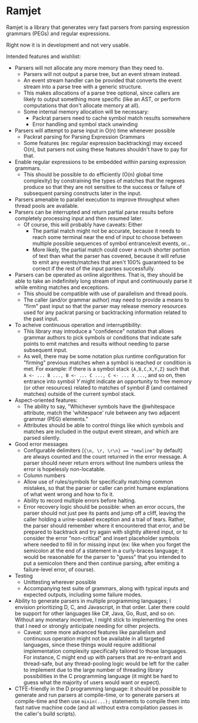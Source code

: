 Ramjet
====

Ramjet is a library that generates very fast parsers from parsing expression
grammars (PEGs) and regular expressions.

Right now it is in development and not very usable.

Intended features and wishlist:
* Parsers will not allocate any more memory than they need to.
	* Parsers will not output a parse tree, but an event stream instead.
	* An event stream handler can be provided that converts the event stream
		into a parse tree with a generic structure.
	* This makes allocations of a parse tree optional, since callers are likely
		to output something more specific (like an AST, or perform computations
		that don't allocate memory at all).
	* Some internal memory allocation will be necessary:
		* Packrat parsers need to cache symbol match results somewhere
		* Error handling and symbol stack unwinding
* Parsers will attempt to parse input in O(n) time whenever possible
	* Packrat parsing for Parsing Expression Grammars
	* Some features (ex: regular expression backtracking) may exceed O(n),
		but parsers not using these features shouldn't have to pay for that.
* Enable regular expressions to be embedded within parsing expression grammars.
	* This should be possible to do efficiently (O(n) global time complexity)
		by constraining the types of matches that the regexes produce so that
		they are not sensitive to the success or failure of subsequent parsing
		constructs later in the input.
* Parsers amenable to parallel execution to improve throughput when thread
	pools are available.
* Parsers can be interrupted and return partial parse results before completely
	processing input and then resumed later.
	*  Of course, this will probably have caveats: Either
		* The partial match might not be accurate, because it needs to reach
			some terminal near the end of input to choose between multiple
			possible sequences of symbol entrance/exit events, or...
		* More likely, the partial match could cover a much shorter portion
			of text than what the parser has covered, because it will refuse
			to emit any events/matches that aren't 100% guaranteed to be
			correct if the rest of the input parses successfully.
* Parsers can be operated as online algorithms. That is, they should be able
	to take an indefinitely long stream of input and continuously parse it
	while emiting matches and exceptions.
	* This should be compatible with use of parallelism and thread pools.
	* The caller (and/or grammar author) may need to provide a means to "firm"
		past input so that the parser may release memory resources used for any
		packrat parsing or backtracking information related to the past input.
* To acheive continuous operation and interruptibility:
	* This library may introduce a "confidence" notation that allows grammar
		authors to pick symbols or conditions that indicate safe points to emit
		matches and results without needing to parse subsequent input.
	* As well, there may be some notation plus runtime configuration for
		"firming" previous matches when a symbol is reached or condition is met.
		For example: if there is a symbol stack `{A,B,C,X,Y,Z}` such that
		`A <- ... B ..., B <- ... C ..., C <- ... X ...`, and so on, then
		entrance into symbol *Y* might indicate an opportunity to free memory
		(or other resources) related to matches of symbol *B*
		(and contained matches) outside of the current symbol stack.
* Aspect-oriented features:
	* The ability to say, "Whichever symbols have the @whitespace attribute,
		match the 'whitespace' rule between any two adjacent grammar (PEG)
		elements."
	* Attributes should be able to control things like which symbols and
		matches are included in the output event stream, and which are
		parsed silently.
* Good error messages
	* Configurable delimiters (`{\n, \r, \r\n} == "newline"` by default) are
		always counted and the count returned in the error message. A parser
		should never return errors without line numbers unless the error is
		hopelessly non-locatable.
	* Column numbers
	* Allow use of rules/symbols for specifically matching common mistakes,
		so that the parser or caller can print humane explanations of what
		went wrong and how to fix it.
	* Ability to record multiple errors before halting.
	* Error recovery logic should be possible: when an error occurs, the parser
		should not just pee its pants and jump off a cliff, leaving the caller
		holding a urine-soaked exception and a trail of tears. Rather, the
		parser should remember where it encountered that error, and be
		prepared to backtrack and try again with slightly altered input,
		or to consider the error "non-critical" and insert placeholder
		symbols where needed to fill in for missing input (ex: like when
		you forget the semicolon at the end of a statement in a curly-braces
		language; it would be reasonable for the parser to "guess" that you
		intended to put a semicolon there and then continue parsing, after
		emiting a failure-level error, of course).
* Testing
	* Unittesting wherever possible
	* Accompanying test suite of grammars, along with typical inputs and
		expected outputs, including some failure modes.
* Ability to generate parsers in multiple programming languages; I envision
	prioritizing D, C, and Javascript, in that order. Later there could be
	support for other languages like C#, Java, Go, Rust, and so on. Without
	any monetary incentive, I might stick to implementing the ones that I
	need or strongly anticipate needing for other projects.
	* Caveat: some more advanced features like parallelism and continuous
		operation might not be available in all targeted languages, since
		these things would require additional implementation complexity
		specifically tailored to those languages. For instance, C might end
		up with parsers that are re-entrant and thread-safe, but any
		thread-pooling logic would be left for the caller to implement due
		to the large number of threading library possibilities in the C
		programming language (it might be hard to guess what the majority of
		users would want or expect).
* CTFE-friendly in the D programming language: it should be possible to
	generate and run parsers at compile-time, or to generate parsers at
	compile-time and then use `mixin(...);` statements to compile them into
	fast native machine code (and all without extra compilation passes in the
	caller's build scripts).

